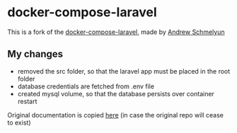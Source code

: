 # docker-compose-laravel
This is a fork of the [docker-compose-laravel](https://github.com/aschmelyun/docker-compose-laravel), made by [Andrew Schmelyun](https://github.com/aschmelyun/docker-compose-laravel/commits?author=aschmelyun)

## My changes 

- removed the src folder, so that the laravel app must be placed in the root folder
- database credentials are fetched from .env file
- created mysql volume, so that the database persists over container restart

Original documentation is copied [here](https://github.com/frankvanderwal/docker-compose-laravel/blob/master/README%20original.md) (in case the original repo will cease to exist)
